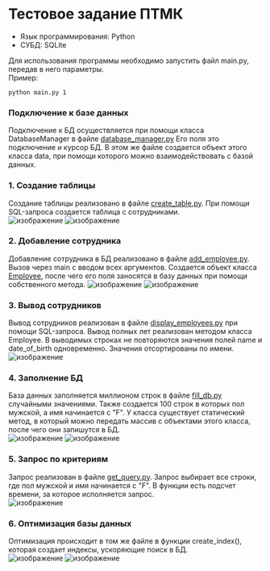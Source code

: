 # Тестовое задание ПТМК  

- Язык программирования: Python  
- СУБД: SQLite  

Для использования программы необходимо запустить файл main.py, передав в него параметры.  
Пример:  

```shell
python main.py 1
```

### Подключение к базе данных  
Подключение к БД осуществляется при помощи класса DatabaseManager в файле [database_manager.py](database_manager.py)
Его поля это подключение и курсор БД. В этом же файле создается объект этого класса data, при помощи которого можно взаимодействовать с базой данных.  

### 1. Создание таблицы
Создание таблицы реализовано в файле [create_table.py](create_table.py). При помощи SQL-запроса создается таблица с сотрудниками.  
![изображение](https://github.com/Urvatov/test-task-ptmk/assets/117490456/374ea79d-643e-4f39-a78c-df83509ae0b2)
![изображение](https://github.com/Urvatov/test-task-ptmk/assets/117490456/158105cb-8a97-45de-a1f4-a1283d9bdbaa)



### 2. Добавление сотрудника  
Добавление сотрудника в БД реализовано в файле [add_employee.py](add_employee.py). Вызов через main с вводом всех аргументов. 
Создается объект класса [Employee](employee.py), после чего его поля заносятся в базу данных при помощи собственного метода.
![изображение](https://github.com/Urvatov/test-task-ptmk/assets/117490456/893a3063-4941-492d-bd1f-f9026e9ff6c1)
![изображение](https://github.com/Urvatov/test-task-ptmk/assets/117490456/e0a3dbb7-7c9e-4b30-a4ee-726ce65d1261)


### 3. Вывод сотрудников  
Вывод сотрудников реализован в файле [display_employees.py](display_employees.py) при помощи SQL-запроса. Вывод полных лет реализован методом класса Employee.
В выводимых строках не повторяются значения полей name и date_of_birth одновременно. Значения отсортированы по имени.  
![изображение](https://github.com/Urvatov/test-task-ptmk/assets/117490456/de5a698a-9c1e-44c2-a165-6266e0fc7759)  

### 4. Заполнение БД  
База данных заполняется миллионом строк в файле [fill_db.py](fill_db.py) случайными значениями. Также создается 100 строк в которых пол мужской, а имя начинается с "F". 
У класса существует статический метод, в который можно передать массив с объектами этого класса, после чего они запишутся в БД.  
![изображение](https://github.com/Urvatov/test-task-ptmk/assets/117490456/e355297c-fd21-41da-89da-f74333741b97)
![изображение](https://github.com/Urvatov/test-task-ptmk/assets/117490456/cff6111a-4105-4289-9c5f-887d8e2a1d36)



### 5. Запрос по критериям  
Запрос реализован в файле [get_query.py](get_query.py). Запрос выбирает все строки, где пол мужской и имя начинается с "F".
В функции есть подсчет времени, за которое исполняется запрос.  
![изображение](https://github.com/Urvatov/test-task-ptmk/assets/117490456/97fad92e-27cd-4023-9ca5-c699dfee5c6b)


### 6. Оптимизация базы данных  
Оптимизация происходит в том же файле в функции create_index(), которая создает индексы, ускоряющие поиск в БД.  
![изображение](https://github.com/Urvatov/test-task-ptmk/assets/117490456/7fbbe85f-07c6-4385-9b6d-ac42581d64c2)
![изображение](https://github.com/Urvatov/test-task-ptmk/assets/117490456/a1ef4ae1-87b3-4371-bc6d-9968f8a9b287)













